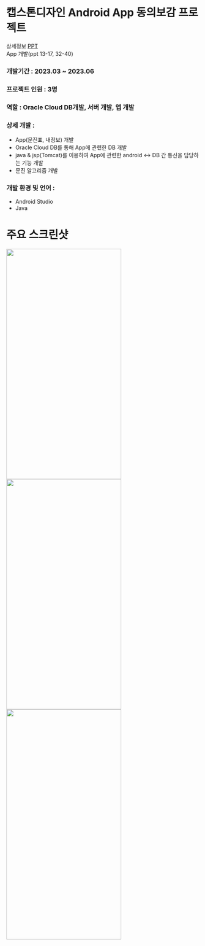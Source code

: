 # 캡스톤디자인 Android App 동의보감 프로젝트

상세정보 [PPT](https://github.com/akdlcnd0994/debg/blob/main/%EB%8F%99%EC%9D%98%EB%B3%B4%EA%B0%90(%EC%BB%B4%EA%B3%B58%EC%A1%B0)%20%EC%BA%A1%EC%8A%A4%ED%86%A4%20%EB%94%94%EC%9E%90%EC%9D%B8%20%EC%B5%9C%EC%A2%85%20%EB%B0%9C%ED%91%9C%EC%9E%90%EB%A3%8C.pptx)
<br>
App 개발(ppt 13-17, 32-40)

### 개발기간 : 2023.03 ~ 2023.06
### 프로젝트 인원 : 3명
### 역할 : Oracle Cloud DB개발, 서버 개발, 앱 개발
### 상세 개발 : 
- App(문진표, 내정보) 개발
- Oracle Cloud DB를 통해 App에 관련한 DB 개발
- java & jsp(Tomcat)를 이용하여 App에 관련한 android <-> DB 간 통신을 담당하는 기능 개발
- 문진 알고리즘 개발
### 개발 환경 및 언어 : 
- Android Studio
- Java
# 주요 스크린샷
<img src="https://github.com/JunYong11/dege/assets/92434317/069f03ad-ab44-4846-a11b-648e96f84df5" width="300" height="600"/>
<img src="https://github.com/JunYong11/dege/assets/92434317/170e3a11-f3ad-4dad-b2c8-965e746c0a8a" width="300" height="600"/>
<img src="https://github.com/JunYong11/dege/assets/92434317/89c99205-6882-4a4c-ae22-bf86afc36078" width="300" height="600"/>


